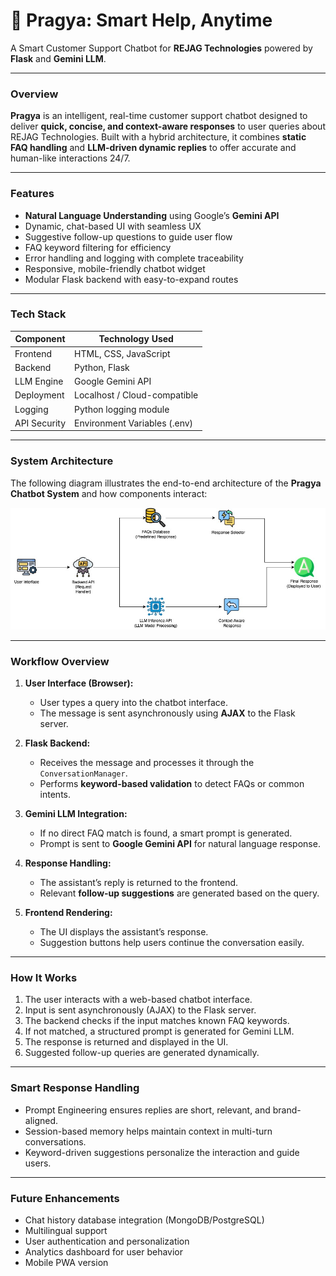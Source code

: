 #  🤖 Pragya: Smart Help, Anytime 
A Smart Customer Support Chatbot for **REJAG Technologies** powered by **Flask** and **Gemini LLM**.

---

### Overview

**Pragya** is an intelligent, real-time customer support chatbot designed to deliver **quick, concise, and context-aware responses** to user queries about REJAG Technologies. Built with a hybrid architecture, it combines **static FAQ handling** and **LLM-driven dynamic replies** to offer accurate and human-like interactions 24/7.

---

### Features

- **Natural Language Understanding** using Google’s **Gemini API**
- Dynamic, chat-based UI with seamless UX
- Suggestive follow-up questions to guide user flow
- FAQ keyword filtering for efficiency
- Error handling and logging with complete traceability
- Responsive, mobile-friendly chatbot widget
- Modular Flask backend with easy-to-expand routes

---

### Tech Stack

| Component     | Technology Used               |
|---------------|-------------------------------|
| Frontend      | HTML, CSS, JavaScript         |
| Backend       | Python, Flask                 |
| LLM Engine    | Google Gemini API             |
| Deployment    | Localhost / Cloud-compatible  |
| Logging       | Python logging module         |
| API Security  | Environment Variables (.env)  |

---

### System Architecture

The following diagram illustrates the end-to-end architecture of the **Pragya Chatbot System** and how components interact:

![System Architecture Diagram](https://github.com/dhruvakashyap73/Pragya-Chatbot/blob/main/Photos/SystemArchitecture.jpg)


---

### Workflow Overview

1. **User Interface (Browser):**
   - User types a query into the chatbot interface.
   - The message is sent asynchronously using **AJAX** to the Flask server.

2. **Flask Backend:**
   - Receives the message and processes it through the `ConversationManager`.
   - Performs **keyword-based validation** to detect FAQs or common intents.

3. **Gemini LLM Integration:**
   - If no direct FAQ match is found, a smart prompt is generated.
   - Prompt is sent to **Google Gemini API** for natural language response.

4. **Response Handling:**
   - The assistant’s reply is returned to the frontend.
   - Relevant **follow-up suggestions** are generated based on the query.

5. **Frontend Rendering:**
   - The UI displays the assistant’s response.
   - Suggestion buttons help users continue the conversation easily.

---

### How It Works

1. The user interacts with a web-based chatbot interface.
2. Input is sent asynchronously (AJAX) to the Flask server.
3. The backend checks if the input matches known FAQ keywords.
4. If not matched, a structured prompt is generated for Gemini LLM.
5. The response is returned and displayed in the UI.
6. Suggested follow-up queries are generated dynamically.

---

### Smart Response Handling

- Prompt Engineering ensures replies are short, relevant, and brand-aligned.
- Session-based memory helps maintain context in multi-turn conversations.
- Keyword-driven suggestions personalize the interaction and guide users.

---

### Future Enhancements

- Chat history database integration (MongoDB/PostgreSQL)<br>
- Multilingual support<br>
- User authentication and personalization<br>
- Analytics dashboard for user behavior<br>
- Mobile PWA version<br>


